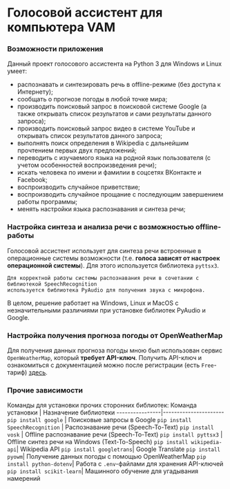 # Голосовой ассистент для компьютера VAM

### Возможности приложения
Данный проект голосового ассистента на Python 3 для Windows и Linux умеет:
* распознавать и синтезировать речь в offline-режиме (без доступа к Интернету);
* сообщать о прогнозе погоды в любой точке мира;
* производить поисковый запрос в поисковой системе Google
  (а также открывать список результатов и сами результаты данного запроса);
* производить поисковый запрос видео в системе YouTube и открывать список результатов данного запроса;
* выполнять поиск определения в Wikipedia c дальнейшим прочтением первых двух предложений;
* переводить с изучаемого языка на родной язык пользователя (с учетом особенностей воспроизведения речи);
* искать человека по имени и фамилии в соцсетях ВКонтакте и Facebook;
* воспроизводить случайное приветствие;
* воспроизводить случайное прощание с последующим завершением работы программы;
* менять настройки языка распознавания и синтеза речи;

### Настройка синтеза и анализа речи с возможностью offline-работы
Голосовой ассистент использует для синтеза речи встроенные в операционные системы возможности
(т.е. **голоса зависят от настроек операционной системы**). Для этого используется библиотека `pyttsx3`.

    Для корректной работы системы распознавания речи в сочетании с библиотекой SpeechRecognition
    используется библиотека PyAudio для получения звука с микрофона.

В целом, решение работает на Windows, Linux и MacOS с незначительными различиями при установке библиотек PyAudio и Google.


### Настройка получения прогноза погоды от OpenWeatherMap
Для получения данных прогноза погоды мною был использован сервис `OpenWeatherMap`, который **требует API-ключ**.
Получить API-ключ и ознакомиться с документацией можно после регистрации (есть `Free`-тариф) [здесь](https://openweathermap.org/).


### Прочие зависимости
Команды для установки прочих сторонних библиотек:
Команда установки  | Назначение библиотеки
----------------|----------------------
`pip install google`       | Поисковые запросы в Google
`pip install SpeechRecognition`       | Распознавание речи (Speech-To-Text)
`pip install vosk`       | Offline распознавание речи (Speech-To-Text)
`pip install pyttsx3`   | Offline синтез речи на Windows (Text-To-Speech)
`pip install wikipedia-api`| Wikipedia API
`pip install googletrans`| Google Translate
`pip install pyowm`| Получение данных погоды с помощью OpenWeatherMap
`pip install python-dotenv`| Работа с `.env`-файлами для хранения API-ключей
`pip install scikit-learn`| Машинного обучение для угадывания намерений

